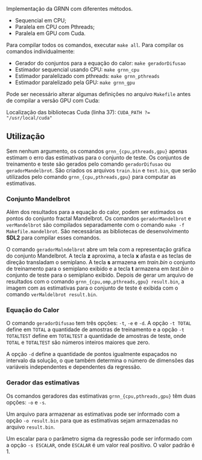 Implementação da GRNN com diferentes métodos.

* Sequencial em CPU;
* Paralela em CPU com Pthreads;
* Paralela em GPU com Cuda.

Para compilar todos os comandos, executar `make all`. Para compilar os comandos individualmente:

* Gerador do conjuntos para a equação do calor: `make geradorDifusao`
* Estimador sequencial usando CPU: `make grnn_cpu`
* Estimador paralelizado com pthreads: `make grnn_pthreads`
* Estimador paralelizado pela GPU: `make grnn_gpu`

Pode ser necessário alterar algumas definições no arquivo `Makefile` antes de compilar a versão GPU com Cuda:

Localização das bibliotecas Cuda (linha 37): `CUDA_PATH ?= "/usr/local/cuda"`

## Utilização

Sem nenhum argumento, os comandos `grnn_{cpu,pthreads,gpu}` apenas estimam o erro das estimativas para o conjunto de  teste. Os conjuntos de treinamento e teste são gerados pelo comando `geradorDifusao` ou `geradorMandelbrot`. São criados os arquivos `train.bin` e `test.bin`, que serão utilizados pelo comando `grnn_{cpu,pthreads,gpu}` para computar as estimativas.

### Conjunto Mandelbrot

Além dos resultados para a equação do calor, podem ser estimados os pontos do conjunto fractal Mandelbrot. Os comandos `geradorMandelbrot` e `verMandelbrot` são compilados separadamente com o comando `make -f Makefile.mandelbrot`. São necessárias as bibliotecas de desenvolvimento **SDL2** para compilar esses comandos.

O comando `geradorMalndelbrot` abre um tela com a representação gráfica do conjunto Mandelbrot. A tecla **z** aproxima, a tecla **x** afasta e as teclas de direção transladam o semiplano. A tecla **s** armazena em *train.bin* o conjunto de treinamento para o semiplano exibido e a tecla **t** armazena em *test.bin* o conjunto de teste para o semiplano exibido. Depois de gerar um arquivo de resultados com o comando `grnn_{cpu,omp,pthreads,gpu} result.bin`, a imagem com as estimativas para o conjunto de teste é exibida com o comando `verMaldelbrot result.bin`.

### Equação do Calor

O comando `geradorDifusao` tem três opções: `-t`, `-e` e `-d`. A opção `-t TOTAL` define em `TOTAL` a quantidade de amostras de treinamento e a opção `-t TOTALTEST` define em `TOTALTEST` a quantidade de amostras de teste, onde `TOTAL` e `TOTALTEST` são números inteiros maiores que zero.

A opção `-d` define a quantidade de pontos igualmente espaçados no intervalo da solução, o que também determina o número de dimensões das variáveis independentes e dependentes da regressão.

### Gerador das estimativas 

Os comandos geradores das estimativas `grnn_{cpu,pthreads,gpu}` têm duas opções: `-o` e `-s`.

Um arquivo para armazenar as estimativas pode ser informado com a opção `-o result.bin` para que as estimativas sejam armazenadas no arquivo `result.bin`.

Um escalar para o parâmetro sigma da regressão pode ser informado com a opção `-s ESCALAR`, onde `ESCALAR` é um valor real positivo. O valor padrão é 1.
